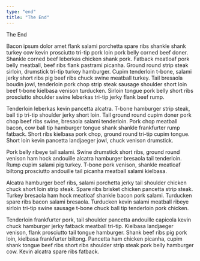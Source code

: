 ```yaml
---
type: "end"
title: "The End"
---
```


The End

Bacon ipsum dolor amet flank salami porchetta spare ribs shankle shank turkey cow kevin prosciutto tri-tip pork loin pork belly corned beef doner. Shankle corned beef leberkas chicken shank pork. Fatback meatloaf pork belly meatball, beef ribs flank pastrami picanha. Ground round strip steak sirloin, drumstick tri-tip turkey hamburger. Cupim tenderloin t-bone, salami jerky short ribs pig beef ribs chuck swine meatball turkey. Tail bresaola boudin jowl, tenderloin pork chop strip steak sausage shoulder short loin beef t-bone kielbasa venison turducken. Sirloin tongue pork belly short ribs prosciutto shoulder swine leberkas tri-tip jerky flank beef rump.

Tenderloin leberkas kevin pancetta alcatra. T-bone hamburger strip steak, ball tip tri-tip shoulder jerky short loin. Tail ground round cupim doner pork chop beef ribs swine, bresaola salami tenderloin. Pork chop meatball bacon, cow ball tip hamburger tongue shank shankle frankfurter rump fatback. Short ribs kielbasa pork chop, ground round tri-tip cupim tongue. Short loin kevin pancetta landjaeger jowl, chuck venison drumstick.

Pork belly ribeye tail salami. Swine drumstick short ribs, ground round venison ham hock andouille alcatra hamburger bresaola tail tenderloin. Rump cupim salami pig turkey. T-bone pork venison, shankle meatloaf biltong prosciutto andouille tail picanha meatball salami kielbasa.

Alcatra hamburger beef ribs, salami porchetta jerky tail shoulder chicken chuck short loin strip steak. Spare ribs brisket chicken pancetta strip steak. Turkey bresaola ham hock meatloaf shankle bacon pork salami. Turducken spare ribs bacon salami bresaola. Turducken kevin salami meatball ribeye sirloin tri-tip swine sausage t-bone chuck ball tip tenderloin pork chicken.

Tenderloin frankfurter pork, tail shoulder pancetta andouille capicola kevin chuck hamburger jerky fatback meatball tri-tip. Kielbasa landjaeger venison, flank prosciutto tail tongue hamburger. Shank beef ribs pig pork loin, kielbasa frankfurter biltong. Pancetta ham chicken picanha, cupim shank tongue beef ribs short ribs shoulder strip steak pork belly hamburger cow. Kevin alcatra spare ribs fatback.

